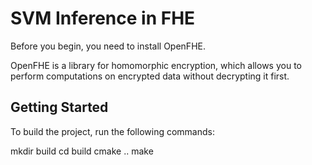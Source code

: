 # SVM Inference in FHE 

Before you begin, you need to install OpenFHE.

OpenFHE is a library for homomorphic encryption, which allows you to perform computations on encrypted data without decrypting it first. 

## Getting Started

To build the project, run the following commands:

mkdir build
cd build
cmake ..
make